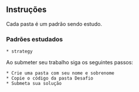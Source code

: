 ## Instruções

Cada pasta é um padrão sendo estudo.

### Padrões estudados

	* strategy

Ao submeter seu trabalho siga os seguintes passos:

	* Crie uma pasta com seu nome e sobrenome
	* Copie o código da pasta Desafio
	* Submeta sua solução
	
